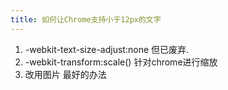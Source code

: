 ```yaml
---
title: 如何让Chrome支持小于12px的文字
---
```


1. -webkit-text-size-adjust:none 但已废弃.
2. -webkit-transform:scale() 针对chrome进行缩放
3. 改用图片 最好的办法